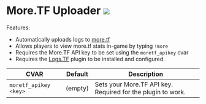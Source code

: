 # More.TF Uploader <a href="https://sourcemod.krus.dk/moretf.zip"><img src="https://img.shields.io/badge/-download-informational" /></a>

Features:

- Automatically uploads logs to [more.tf](https://more.tf)
- Allows players to view more.tf stats in-game by typing `!more`
- Requires the More.TF API key to be set using the `moretf_apikey` cvar
- Requires the [Logs.TF](https://github.com/F2/F2s-sourcemod-plugins/tree/master/logstf) plugin to be installed and configured.

| CVAR                  | Default | Description                                                 |
| --------------------- | ------- | ----------------------------------------------------------- |
| `moretf_apikey <key>` | (empty) | Sets your More.TF API key. Required for the plugin to work. |

